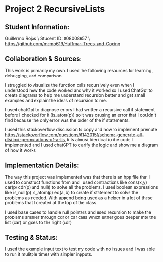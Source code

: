 # Project 2 RecursiveLists

## Student Information:

Guillermo Rojas \ Student ID: 008008657 \ https://github.com/memo619/Huffman-Trees-and-Coding

## Collaboration & Sources:

This work is primarily my own. I used the following resources for learning, debugging, and comparison

I struggled to visualize the function calls recursively even when I understood how the code worked and why it worked so I used ChatGpt to create diagrams to help me understand recursion better and get small examples and explain the ideas of recursion to me. 


I used chatGpt to diagnose errors I had written a recursive call if statement before I checked for if (is_atom(p)) so it was causing an error that I couldn't find because the only error was the order of the  if statements. 

I used this stackoverflow discussion to copy and how to implement premute https://stackoverflow.com/questions/61420151/scheme-generate-all-distinct-permutations-of-a-list it is almost identical to the code I implemented and I used chatGPT to clarify the logic and show me a diagram of how it works


## Implementation Details:

The way this project was implemented was that there is an hpp file that I used to construct functions from and I used contractions like cons(x,y) car(p) cdr(p) and null() to solve all the problems. I used boolean expressions like is_null(p) is_atom(p) eq(a, b) to create if statement to solve the problems as needed. With append being used as a helper in a lot of these problems that I created at the top of the class.

I used base cases to handle null pointers and used recursion to make the problems smaller through cdr or car calls which either goes deeper into the list (car) or goes to the right (cdr)

## Testing & Status: 

I used the example input text to test my code with no issues and I was able to run it mulitple times with simpler inpputs.